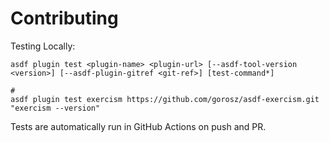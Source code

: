 # Contributing

Testing Locally:

```shell
asdf plugin test <plugin-name> <plugin-url> [--asdf-tool-version <version>] [--asdf-plugin-gitref <git-ref>] [test-command*]

#
asdf plugin test exercism https://github.com/gorosz/asdf-exercism.git "exercism --version"
```

Tests are automatically run in GitHub Actions on push and PR.
